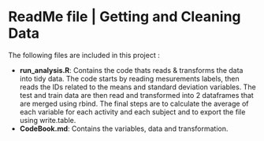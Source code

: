 ReadMe file | Getting and Cleaning Data
=========================================================


The following files are included in this project : 

- **run_analysis.R**: Contains the code thats reads & transforms the data into tidy data. The code starts by reading mesurements labels, then reads the IDs related to the means and standard deviation variables. The test and train data are then read and transformed into 2 dataframes that are merged using rbind. The final steps are to calculate the average of each variable for each activity and each subject and to export the file using write.table.
- **CodeBook.md**: Contains the variables, data and transformation.